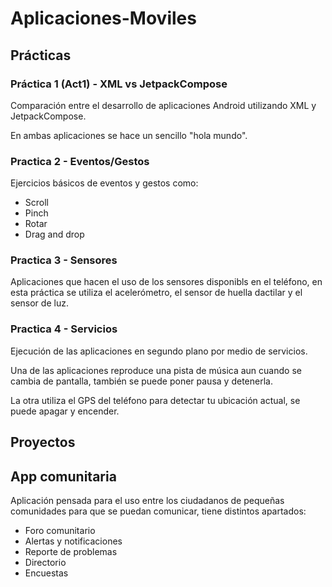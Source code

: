# Aplicaciones-Moviles

## Prácticas
### Práctica 1 (Act1) - XML vs JetpackCompose
Comparación entre el desarrollo de aplicaciones Android utilizando XML y JetpackCompose.

En ambas aplicaciones se hace un sencillo "hola mundo".

### Practica 2 - Eventos/Gestos
Ejercicios básicos de eventos y gestos como:
* Scroll
* Pinch
* Rotar
* Drag and drop

### Practica 3 - Sensores
Aplicaciones que hacen el uso de los sensores disponibls en el teléfono, en esta práctica
se utiliza el acelerómetro, el sensor de huella dactilar y el sensor de luz.

### Practica 4 - Servicios
Ejecución de las aplicaciones en segundo plano por medio de servicios.

Una de las aplicaciones reproduce una pista de música aun cuando se cambia de pantalla, también se puede
poner pausa y detenerla.

La otra utiliza el GPS del teléfono para detectar tu ubicación actual, se puede apagar y encender.

## Proyectos
## App comunitaria
Aplicación pensada para el uso entre los ciudadanos de pequeñas comunidades para que se puedan comunicar,
tiene distintos apartados:
* Foro comunitario
* Alertas y notificaciones
* Reporte de problemas
* Directorio
* Encuestas